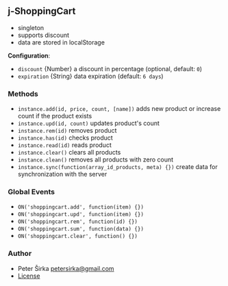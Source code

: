## j-ShoppingCart

- singleton
- supports discount
- data are stored in localStorage

__Configuration__:

- `discount` {Number} a discount in percentage (optional, default: `0`)
- `expiration` {String} data expiration (default: `6 days`)

### Methods

- `instance.add(id, price, count, [name])` adds new product or increase count if the product exists
- `instance.upd(id, count)` updates product's count
- `instance.rem(id)` removes product
- `instance.has(id)` checks product
- `instance.read(id)` reads product
- `instance.clear()` clears all products
- `instance.clean()` removes all products with zero count
- `instance.sync(function(array_id_products, meta) {})` create data for synchronization with the server

### Global Events

- `ON('shoppingcart.add', function(item) {})`
- `ON('shoppingcart.upd', function(item) {})`
- `ON('shoppingcart.rem', function(id) {})`
- `ON('shoppingcart.sum', function(data) {})`
- `ON('shoppingcart.clear', function() {})`

### Author

- Peter Širka <petersirka@gmail.com>
- [License](https://www.totaljs.com/license/)